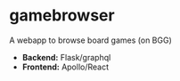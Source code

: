 # gamebrowser
A webapp to browse board games (on BGG)

- **Backend:** Flask/graphql
- **Frontend:** Apollo/React